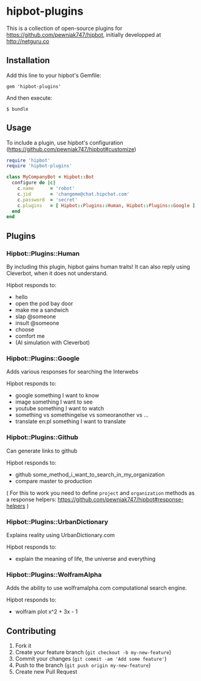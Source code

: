 # hipbot-plugins

This is a collection of open-source plugins for https://github.com/pewniak747/hipbot, initially developped at http://netguru.co

## Installation

Add this line to your hipbot's Gemfile:

    gem 'hipbot-plugins'

And then execute:

    $ bundle

## Usage

To include a plugin, use hipbot's configuration (https://github.com/pewniak747/hipbot#customize)

``` ruby
require 'hipbot'
require 'hipbot-plugins'

class MyCompanyBot < Hipbot::Bot
  configure do |c|
    c.name      = 'robot'
    c.jid       = 'changeme@chat.hipchat.com'
    c.password  = 'secret'
    c.plugins   = [ Hipbot::Plugins::Human, Hipbot::Plugins::Google ]
  end
end
```

## Plugins

### Hipbot::Plugins::Human

By including this plugin, hipbot gains human traits! It can also reply using Cleverbot, when it does not understand.

Hipbot responds to:

* hello
* open the pod bay door
* make me a sandwich
* slap @someone
* insult @someone
* choose
* comfort me
* (AI simulation with Cleverbot)

### Hipbot::Plugins::Google

Adds various responses for searching the Interwebs

Hipbot responds to:

* google something I want to know
* image something I want to see
* youtube something I want to watch
* something vs somethingelse vs someoranother vs ...
* translate en:pl something I want to translate

### Hipbot::Plugins::Github

Can generate links to github

Hipbot responds to:

* github some_method_i_want_to_search_in_my_organization
* compare master to production

( For this to work you need to define `project` and `organization` methods as a response helpers: https://github.com/pewniak747/hipbot#response-helpers )

### Hipbot::Plugins::UrbanDictionary

Explains reality using UrbanDictionary.com

Hipbot responds to:

* explain the meaning of life, the universe and everything

### Hipbot::Plugins::WolframAlpha

Adds the ability to use wolframalpha.com computational search engine.

Hipbot responds to:

* wolfram plot x^2 + 3x - 1

## Contributing

1. Fork it
2. Create your feature branch (`git checkout -b my-new-feature`)
3. Commit your changes (`git commit -am 'Add some feature'`)
4. Push to the branch (`git push origin my-new-feature`)
5. Create new Pull Request
